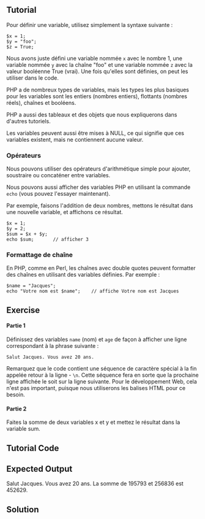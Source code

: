 Tutorial
--------

Pour définir une variable, utilisez simplement la syntaxe suivante :

    $x = 1;
    $y = "foo";
    $z = True;

Nous avons juste défini une variable nommée `x` avec le nombre 1, une variable
nommée `y` avec la chaîne "foo" et une variable nommée `z` avec la
valeur booléenne True (vrai). Une fois qu'elles sont définies, on peut
les utiliser dans le code.

PHP a de nombreux types de variables, mais les types les plus basiques
pour les variables sont les entiers (nombres entiers), flottants
(nombres réels), chaînes et booléens.

PHP a aussi des tableaux et des objets que nous expliquerons dans
d'autres tutoriels.

Les variables peuvent aussi être mises à NULL, ce qui signifie que ces
variables existent, mais ne contiennent aucune valeur.

### Opérateurs

Nous pouvons utiliser des opérateurs d'arithmétique simple pour
ajouter, soustraire ou concaténer entre variables.

Nous pouvons aussi afficher des variables PHP en utilisant la commande
`echo` (vous pouvez l'essayer maintenant).

Par exemple, faisons l'addition de deux nombres, mettons le résultat
dans une nouvelle variable, et affichons ce résultat.

    $x = 1;
    $y = 2;
    $sum = $x + $y;
    echo $sum;       // afficher 3

### Formattage de chaîne

En PHP, comme en Perl, les chaînes avec double quotes peuvent
formatter des chaînes en utilisant des variables définies. Par exemple :

    $name = "Jacques";
    echo "Votre nom est $name";    // affiche Votre nom est Jacques

Exercise
--------

#### Partie 1


Définissez des variables `name` (nom) et `age` de façon à afficher une
ligne correspondant à la phrase suivante :

`Salut Jacques. Vous avez 20 ans.`

Remarquez que le code contient une séquence de caractère spécial à la
fin appelée retour à la ligne - `\n`. Cette séquence fera en sorte que
la prochaine ligne affichée le soit sur la ligne suivante. Pour le
développement Web, cela n'est pas important, puisque nous utiliserons
les balises HTML pour ce besoin.

#### Partie 2

Faites la somme de deux variables x et y et mettez le résultat dans la
variable sum.

Tutorial Code
-------------

<?php
// Partie 1: ajoutez les variables name et age.
echo "Salut $name. Vous avez $age.\n";

// Part 2: faites la somme des variables x et y
// et mettez le résultat dans la variable sum.
$x = 195793;
$y = 256836;
$sum = NULL;

echo "La somme de $x et $y est $sum."
?>

Expected Output
---------------

Salut Jacques. Vous avez 20 ans.
La somme de 195793 et 256836 est 452629.

Solution
--------

<?php
$name = "Jacques";
$age = 20;
echo "Salut $name. Vous avez $age ans.\n";

$x = 195793;
$y = 256836;
$sum = $x + $y;

echo "La somme de $x et $y est $sum."
?>

